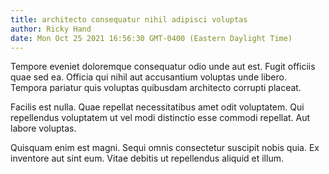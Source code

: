 ```yaml
---
title: architecto consequatur nihil adipisci voluptas
author: Ricky Hand
date: Mon Oct 25 2021 16:56:30 GMT-0400 (Eastern Daylight Time)
---
```

Tempore eveniet doloremque consequatur odio unde aut est. Fugit officiis quae sed ea. Officia qui nihil aut accusantium voluptas unde libero. Tempora pariatur quis voluptas quibusdam architecto corrupti placeat.

 Facilis est nulla. Quae repellat necessitatibus amet odit voluptatem. Qui repellendus voluptatem ut vel modi distinctio esse commodi repellat. Aut labore voluptas.

 Quisquam enim est magni. Sequi omnis consectetur suscipit nobis quia. Ex inventore aut sint eum. Vitae debitis ut repellendus aliquid et illum.